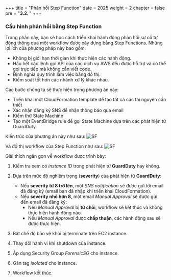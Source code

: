 +++
title = "Phản hồi Step Function"
date = 2025
weight = 2
chapter = false
pre = "<b>3.2. </b>"
+++

### Cấu hình phản hồi bằng Step Function

Trong phần này, bạn sẽ học cách triển khai hành động phản hồi sự cố tự động thông qua một workflow được xây dựng bằng Step Functions. Những lợi ích của phương pháp này bao gồm:

- Không bị giới hạn thời gian khi thực hiện các hành động.
- Hầu hết các lệnh gọi API của các dịch vụ AWS đều được hỗ trợ và có thể gọi trực tiếp mà không cần viết code.
- Định nghĩa quy trình làm việc bằng đồ thị.
- Kiểm soát tốt hơn các nhánh xử lý khác nhau.

Các bước chúng ta sẽ thực hiện trong phương án này:

- Triển khai một CloudFormation template để tạo tất cả các tài nguyên cần thiết
- Xác nhận đăng ký SNS để nhận thông báo qua email
- Kiểm thử State Machine
- Tạo một EventBridge rule để gọi State Machine dựa trên các phát hiện từ GuardDuty

Kiến trúc của phương án này như sau:
![SF](/images/1/Workshop_Step_Function.jpg?width=90pc)

Và đồ thị workflow của Step Function như sau:
![SF](/images/1/.jpg?width=90pc)

Giải thích ngắn gọn về workflow được trình bày:

1. Kiểm tra xem có _instance ID_ trong phát hiện từ **GuardDuty** hay không.
2. Dựa trên mức độ nghiêm trọng (**severity**) của phát hiện từ **GuardDuty**:

   - Nếu **severity từ 8 trở lên**, một _SNS notification_ sẽ được gửi tới email đã đăng ký (email bạn đã nhập khi triển khai CloudFormation).
   - Nếu **severity nhỏ hơn 8**, một email _Manual Approval_ sẽ được gửi đến email đã đăng ký:
     - Nếu _Manual Approval_ bị **từ chối**, workflow sẽ kết thúc và không thực hiện hành động nào.
     - Nếu _Manual Approval_ được **chấp thuận**, các hành động sau sẽ được thực hiện.

3. Bật chế độ bảo vệ khỏi bị terminate trên EC2 instance.
4. Thay đổi hành vi khi shutdown của instance.
5. Áp dụng Security Group _ForensicSG_ cho instance.
6. Gán tag _isolated_ cho instance.
7. Workflow kết thúc.
